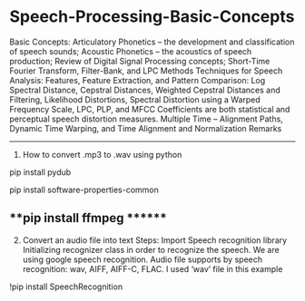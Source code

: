 # Speech-Processing-Basic-Concepts
Basic Concepts: Articulatory Phonetics – the development and classification of speech sounds; Acoustic Phonetics – the acoustics of speech production; Review of Digital Signal Processing concepts; Short-Time Fourier Transform, Filter-Bank, and LPC Methods Techniques for Speech Analysis: Features, Feature Extraction, and Pattern Comparison: Log Spectral Distance, Cepstral Distances, Weighted Cepstral Distances and Filtering, Likelihood Distortions, Spectral Distortion using a Warped Frequency Scale, LPC, PLP, and MFCC Coefficients are both statistical and perceptual speech distortion measures. Multiple Time – Alignment Paths, Dynamic Time Warping, and Time Alignment and Normalization Remarks

-----------------------------------------------------
1) How to convert .mp3 to .wav using python

pip install pydub

pip install software-properties-common 

**pip install ffmpeg ******
-----------------------------------------------------

2) Convert an audio file into text
Steps:
Import Speech recognition library
Initializing recognizer class in order to recognize the speech. We are using google speech recognition.
Audio file supports by speech recognition: wav, AIFF, AIFF-C, FLAC. I used ‘wav’ file in this example

 !pip install SpeechRecognition
